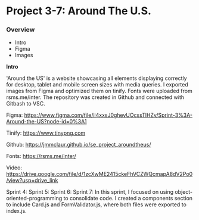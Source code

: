 # Project 3-7: Around The U.S.

### Overview

- Intro
- Figma
- Images

**Intro**

'Around the US' is a website showcasing all elements displaying correctly for desktop, tablet and mobile screen sizes with media queries. I exported images from Figma and optimized them on tinify. Fonts were uploaded from rsms.me/inter. The repository was created in Github and connected with Gitbash to VSC.

Figma: https://www.figma.com/file/ii4xxsJ0ghevUOcssTlHZv/Sprint-3%3A-Around-the-US?node-id=0%3A1

Tinify: https://www.tinypng.com

Github: https://jmmclaur.github.io/se_project_aroundtheus/

Fonts: https://rsms.me/inter/

Video: https://drive.google.com/file/d/1zcXwME2415ckeFhVCZWQcmapA8dV2Po0/view?usp=drive_link

Sprint 4:
Sprint 5:
Sprint 6:
Sprint 7: In this sprint, I focused on using object-oriented-programming to consolidate code. I created a components section to include Card.js and FormValidator.js, where both files were exported to index.js.
